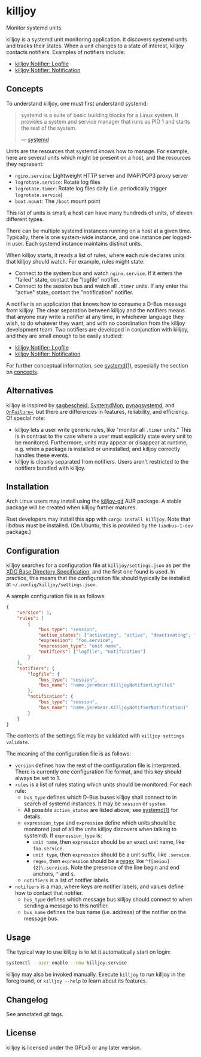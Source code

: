 killjoy
=======

Monitor systemd units.

killjoy is a systemd unit monitoring application. It discovers systemd units and
tracks their states. When a unit changes to a state of interest, killjoy
contacts notifiers. Examples of notifiers include:

* [killjoy Notifier:
  Logfile](https://github.com/Ichimonji10/killjoy-notifier-logfile)
* [killjoy Notifier:
  Notification](https://github.com/Ichimonji10/killjoy-notifier-notification)

Concepts
--------

To understand killjoy, one must first understand systemd:

> systemd is a suite of basic building blocks for a Linux system. It provides a
> system and service manager that runs as PID 1 and starts the rest of the
> system.
>
> — [systemd](https://freedesktop.org/wiki/Software/systemd/)

Units are the resources that systemd knows how to manage. For example, here are
several units which might be present on a host, and the resources they
represent:

* `nginx.service`: Lightweight HTTP server and IMAP/POP3 proxy server
* `logrotate.service`: Rotate log files
* `logrotate.timer`: Rotate log files daily (i.e. periodically trigger
  `logrotate.service`)
* `boot.mount`: The `/boot` mount point

This list of units is small; a host can have many hundreds of units, of eleven
different types.

There can be multiple systemd instances running on a host at a given time.
Typically, there is one system-wide instance, and one instance per logged-in
user. Each systemd instance maintains distinct units.

When killjoy starts, it reads a list of rules, where each rule declares units
that killjoy should watch. For example, rules might state:

* Connect to the system bus and watch `nginx.service`. If it enters the "failed"
  state, contact the "logfile" notifier.
* Connect to the session bus and watch all `.timer` units. If any enter the
  "active" state, contact the "notification" notifier.

A notifier is an application that knows how to consume a D-Bus message from
killjoy. The clear separation between killjoy and the notifiers means that
anyone may write a notifier at any time, in whichever language they wish, to do
whatever they want, and with no coordination from the killjoy development team.
Two notifiers are developed in conjunction with killjoy, and they are small
enough to be easily studied:

* [killjoy Notifier: Logfile](https://github.com/Ichimonji10/killjoy-notifier-logfile)
* [killjoy Notifier: Notification](https://github.com/Ichimonji10/killjoy-notifier-notification)

For further conceptual information, see
[systemd(1)](https://www.freedesktop.org/software/systemd/man/systemd.html),
especially the section on
[concepts](https://www.freedesktop.org/software/systemd/man/systemd.html#Concepts).

Alternatives
------------

killjoy is inspired by
[sagbescheid](https://sagbescheid.readthedocs.io/en/latest/),
[SystemdMon](https://github.com/joonty/systemd_mon),
[pynagsystemd](https://github.com/kbytesys/pynagsystemd), and
[`OnFailure=`](https://www.freedesktop.org/software/systemd/man/systemd.unit.html),
but there are differences in features, reliability, and efficiency. Of special
note:

* killjoy lets a user write generic rules, like "monitor all `.timer` units."
  This is in contrast to the case where a user must explicitly state every unit
  to be monitored. Furthermore, units may appear or disappear at runtime, e.g.
  when a package is installed or uninstalled, and killjoy correctly handles
  these events.
* killjoy is cleanly separated from notifiers. Users aren't restricted to the
  notifiers bundled with killjoy.

Installation
------------

Arch Linux users may install using the
[killjoy-git](https://aur.archlinux.org/packages/killjoy-git/) AUR package. A
stable package will be created when killjoy further matures.

Rust developers may install this app with `cargo install killjoy`. Note that
libdbus must be installed. (On Ubuntu, this is provided by the `libdbus-1-dev`
package.)

Configuration
-------------

killjoy searches for a configuration file at `killjoy/settings.json` as per the
[XDG Base Directory
Specification](https://specifications.freedesktop.org/basedir-spec/basedir-spec-latest.html),
and the first one found is used. In practice, this means that the configuration
file should typically be installed at `~/.config/killjoy/settings.json`.

A sample configuration file is as follows:

```json
{
    "version": 1,
    "rules": [
        {
            "bus_type": "session",
            "active_states": ["activating", "active", "deactivating", "inactive", "failed"],
            "expression": "foo.service",
            "expression_type": "unit name",
            "notifiers": ["logfile", "notification"]
        }
    ],
    "notifiers": {
        "logfile": {
            "bus_type": "session",
            "bus_name": "name.jerebear.KilljoyNotifierLogfile1"
        },
        "notification": {
            "bus_type": "session",
            "bus_name": "name.jerebear.KilljoyNotifierNotification1"
        }
    }
}
```

The contents of the settings file may be validated with `killjoy settings
validate`.

The meaning of the configuration file is as follows:

*    `version` defines how the rest of the configuration file is interpreted.
     There is currently one configuration file format, and this key should
     always be set to 1.
*    `rules` is a list of rules stating which units should be monitored. For
     each rule:
     *   `bus_type` defines which D-Bus buses killjoy shall connect to in search
         of systemd instances. It may be `session` or `system`.
     *   All possible `active_states` are listed above; see
         [systemd(1)](https://www.freedesktop.org/software/systemd/man/systemd.html)
         for details.
     *   `expression_type` and `expression` define which units should be
         monitored (out of all the units killjoy discovers when talking to
         systemd). If `expression_type` is:
         *   `unit name`, then `expression` should be an exact unit name, like
             `foo.service`.
         *   `unit type`, then `expression` should be a unit suffix, like
             `.service`.
         *   `regex`, then `expression` should be a [regex](https://docs.rs/crate/regex/) like
             `^f[aeiou]{2}\.service$`. Note the presence of the line begin and
             end anchors, `^` and `$`.
     *   `notifiers` is a list of notifier labels.
*    `notifiers` is a map, where keys are notifier labels, and values define how
     to contact that notifier.
     *   `bus_type` defines which message bus killjoy should connect to when
         sending a message to this notifier.
     *   `bus_name` defines the bus name (i.e. address) of the notifier on the
         message bus.

Usage
-----

The typical way to use killjoy is to let it automatically start on login:

```bash
systemctl --user enable --now killjoy.service
```

killjoy may also be invoked manually. Execute `killjoy` to run killjoy in the
foreground, or `killjoy --help` to learn about its features.

Changelog
---------

See annotated git tags.

License
-------

killjoy is licensed under the GPLv3 or any later version.
